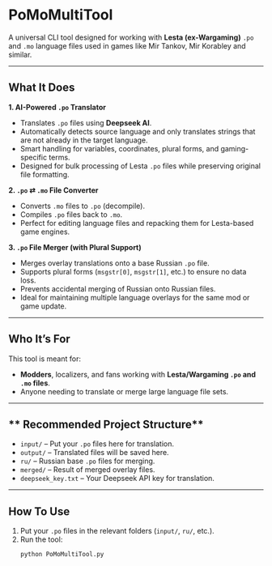 #  PoMoMultiTool

A universal CLI tool designed for working with **Lesta (ex-Wargaming)** `.po` and `.mo` language files used in games like Mir Tankov, Mir Korabley and similar.

---

##  What It Does

 **1. AI-Powered `.po` Translator**  
- Translates `.po` files using **Deepseek AI**.
- Automatically detects source language and only translates strings that are not already in the target language.
- Smart handling for variables, coordinates, plural forms, and gaming-specific terms.
- Designed for bulk processing of Lesta `.po` files while preserving original file formatting.

**2. `.po` ⇄ `.mo` File Converter**  
- Converts `.mo` files to `.po` (decompile).
- Compiles `.po` files back to `.mo`.
- Perfect for editing language files and repacking them for Lesta-based game engines.

 **3. `.po` File Merger (with Plural Support)**  
- Merges overlay translations onto a base Russian `.po` file.
- Supports plural forms (`msgstr[0]`, `msgstr[1]`, etc.) to ensure no data loss.
- Prevents accidental merging of Russian onto Russian files.
- Ideal for maintaining multiple language overlays for the same mod or game update.

---

## **Who It’s For**

This tool is meant for:
- **Modders**, localizers, and fans working with **Lesta/Wargaming `.po` and `.mo` files**.
- Anyone needing to translate or merge large language file sets.

---



## ** Recommended Project Structure**

- `input/` – Put your `.po` files here for translation.
- `output/` – Translated files will be saved here.
- `ru/` – Russian base `.po` files for merging.
- `merged/` – Result of merged overlay files.
- `deepseek_key.txt` – Your Deepseek API key for translation.

---

## **How To Use**

1. Put your `.po` files in the relevant folders (`input/`, `ru/`, etc.).
2. Run the tool:
   ```bash
   python PoMoMultiTool.py
